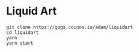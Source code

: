 # Liquid Art

    git clone https://gogs.coinos.io/adam/liquidart
    cd liquidart
    yarn
    yarn start
